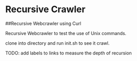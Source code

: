 # Recursive Crawler

##Recursive Webcrawler using Curl


Recursive Webcrawler to test the use of Unix commands.

clone into directory and run init.sh to see it crawl.

TODO: add labels to links to measure the depth of recursion 
